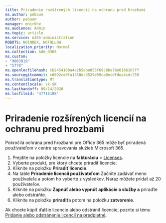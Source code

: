 ```yaml
---
title: Priradenie rozšírených licencií na ochranu pred hrozbami
ms.author: pebaum
author: pebaum
manager: mnirkhe
ms.audience: Admin
ms.topic: article
ms.service: o365-administration
ROBOTS: NOINDEX, NOFOLLOW
localization_priority: Normal
ms.collection: Adm_O365
ms.custom:
- "9003019"
- "5778"
ms.openlocfilehash: cb2454108a4a2b5ebe053f69c8be78e0166167ff
ms.sourcegitcommit: c6692ce0fa1358ec3529e59ca0ecdfdea4cdc759
ms.translationtype: MT
ms.contentlocale: sk-SK
ms.lasthandoff: 09/14/2020
ms.locfileid: "47716188"
---
```

# <a name="assign-advanced-threat-protection-licenses"></a>Priradenie rozšírených licencií na ochranu pred hrozbami

Pokročilá ochrana pred hrozbami pre Office 365 môže byť priradená používateľom v centre spravovania služieb Microsoft 365.

1. Prejdite na položky licencie na **fakturáciu**  >  [Licenses](https://go.microsoft.com/fwlink/p/?linkid=842264).
2. Vyberte produkt, pre ktorý chcete priradiť licencie.
3. Kliknite na položku **Priradiť licencie**.
4. Na table **Priradenie licencií používateľom**  Začnite zadávať meno používateľa a potom ho vyberte z výsledkov. Naraz môžete pridať až 20 používateľov.
5. Kliknite na položku **Zapnúť alebo vypnúť aplikácie a služby a**  priraďte alebo odstráňte.
6. Kliknite na položku **priradiť**a potom na položku  **zatvorenie**.

Ak chcete kúpiť ďalšie licencie alebo odstrániť licencie, pozrite si tému [Pridanie alebo odstránenie licencií na predplatné](https://docs.microsoft.com/microsoft-365/commerce/licenses/buy-licenses?view=o365-worldwide#add-or-remove-licenses-for-your-business-subscription).